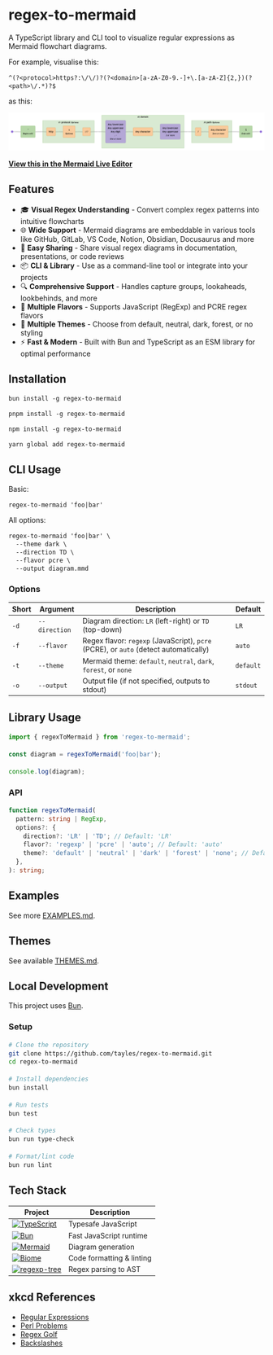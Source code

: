 # regex-to-mermaid

A TypeScript library and CLI tool to visualize regular expressions as Mermaid flowchart diagrams.

For example, visualise this:

```regex
^(?<protocol>https?:\/\/)?(?<domain>[a-zA-Z0-9.-]+\.[a-zA-Z]{2,})(?<path>\/.*)?$
```

as this:

![regex-to-mermaid](docs/regex-to-mermaid.png)

**[View this in the Mermaid Live Editor](https://mermaid.live/edit#pako:eNqVVttu2zgQ_RWCaYFmK8mWZOvCGk4d27svvQDtW6o0YCXaFlYmBYpGmxr-9yUpxhblJJsKfhBnOOccjmdG3MOcFQQi-Po1-ELW5BcC399cTWrOBMtZNd0IUTdXKMsG8nd5JV0F2-KSTr9h9_fMvRm6qefevs0yzxhu94FzuFQQWGymMsj76_LqVUYzuua43oAPXzIKgGT7JHkb9d4IzMX7PWg2uCYIrNy85Dk4vFO-VUmf8OCmIVyUjN75bzL4ffKDTyfldNJscVVNr8m6pA34WYrNZNCaJoNymsFLhNAxUuNUpSAcVxpFHbbdY6zWjkDuaGyez7XCwdU5yWMAoQRAg8H5hnyD-V1eSWFaxozeg4r9JDzHDVGEyrCra9tQlOtSqIUH3J4qSgDjYMs4ORemuFzNZWkbGV7lxrm0PasyeJHKk6Lgj_WMJcPg6VRGfbk23w3h7GnKLuCpjNSZXtkwS1q8pIhMQX_d_dAl3ha1WQCKt6S4y3Etdpzc-eBbBg36hf8ACx7aDRiXlHAqLSnH7MvgrcLuFK29DOxlqJaEFq3CJxQFXUXBUVHb5UfCboXaJKOzDcFLaMMubXhKhBwaf5qEsb2MLHr5vyyLdWfQANd1u8OjP0y0_5hfe0RYvsAeDpYvtPte-7opPOt6K3pkd2Y_OjjrRit6bPeR5YvsJurlIuh3hPbLEdypcXFftck0E1xbSrrWkpSaBVmdIGRwVaGL62gRzxKnEZz9S9BFGs5H8cKR9c44uhjq550FYBSa8L_T-XU6P4Yvo9QPk-fCTzPlQcBoFi-iI0KyjOfz8AzBHOsfznb1o-fSJeyaEjbQi3Q5W4T_dzYDPavr6t4QzBVqm8tWam9SOL0-dfoNZKnRHEo8oTJzghR6bgGuPumuYO6WcNnQxXvfG3pD6MA1LwuIBN8RBxqfvATslZoMig3ZEvmtkq8FWeFdJTKY0YMMqzG9YWz7ECkPst5AtMJVI1e7upDMixLLht8erVz2IuFztqMCIt9PNAhEe_gLoij0kmGSxtEwTIIwiH0H3kMUxIGXhmkaJdFwPBqHwcGBvzXr0EviUSqfJE6TkZ-EsQNJUQrGP7a3GH2ZOfwH-p7mkQ)**

## Features

- 🎓 **Visual Regex Understanding** - Convert complex regex patterns into intuitive flowcharts
- 🌐 **Wide Support** - Mermaid diagrams are embeddable in various tools like GitHub, GitLab, VS Code, Notion, Obsidian, Docusaurus and more
- 🔗 **Easy Sharing** - Share visual regex diagrams in documentation, presentations, or code reviews
- 📦 **CLI & Library** - Use as a command-line tool or integrate into your projects
- 🔍 **Comprehensive Support** - Handles capture groups, lookaheads, lookbehinds, and more
- 🥗 **Multiple Flavors** - Supports JavaScript (RegExp) and PCRE regex flavors
- 🎨 **Multiple Themes** - Choose from default, neutral, dark, forest, or no styling
- ⚡ **Fast & Modern** - Built with Bun and TypeScript as an ESM library for optimal performance

## Installation

```shell
bun install -g regex-to-mermaid
```

```shell
pnpm install -g regex-to-mermaid
```

```shell
npm install -g regex-to-mermaid
```

```shell
yarn global add regex-to-mermaid
```

## CLI Usage

Basic:

```shell
regex-to-mermaid 'foo|bar'
```

All options:

```shell
regex-to-mermaid 'foo|bar' \
  --theme dark \
  --direction TD \
  --flavor pcre \
  --output diagram.mmd
```

### Options

| Short | Argument      | Description                                                                          | Default   |
| ----- | ------------- | ------------------------------------------------------------------------------------ | --------- |
| `-d`  | `--direction` | Diagram direction: `LR` (left-right) or `TD` (top-down)                              | `LR`      |
| `-f`  | `--flavor`    | Regex flavor: `regexp` (JavaScript), `pcre` (PCRE), or `auto` (detect automatically) | `auto`    |
| `-t`  | `--theme`     | Mermaid theme: `default`, `neutral`, `dark`, `forest`, or `none`                     | `default` |
| `-o`  | `--output`    | Output file (if not specified, outputs to stdout)                                    | `stdout`  |

## Library Usage

```typescript
import { regexToMermaid } from 'regex-to-mermaid';

const diagram = regexToMermaid('foo|bar');

console.log(diagram);
```

### API

```typescript
function regexToMermaid(
  pattern: string | RegExp,
  options?: {
    direction?: 'LR' | 'TD'; // Default: 'LR'
    flavor?: 'regexp' | 'pcre' | 'auto'; // Default: 'auto'
    theme?: 'default' | 'neutral' | 'dark' | 'forest' | 'none'; // Default: 'default'
  },
): string;
```

## Examples

See more [EXAMPLES.md](./EXAMPLES.md).

## Themes

See available [THEMES.md](./THEMES.md).

## Local Development

This project uses [Bun](https://bun.sh).

### Setup

```bash
# Clone the repository
git clone https://github.com/tayles/regex-to-mermaid.git
cd regex-to-mermaid

# Install dependencies
bun install

# Run tests
bun test

# Check types
bun run type-check

# Format/lint code
bun run lint
```

## Tech Stack

| Project                                                                                                                                                                   | Description               |
| ------------------------------------------------------------------------------------------------------------------------------------------------------------------------- | ------------------------- |
| [![TypeScript](https://img.shields.io/badge/typescript-%23007ACC.svg?style=for-the-badge&logo=typescript&logoColor=white)](https://www.typescriptlang.org)                | Typesafe JavaScript       |
| [![Bun](https://img.shields.io/badge/bun-%23000000.svg?style=for-the-badge&logo=bun&logoColor=white)](https://bun.sh)                                                     | Fast JavaScript runtime   |
| [![Mermaid](https://img.shields.io/badge/mermaid-%23FF3670.svg?style=for-the-badge&logo=mermaid&logoColor=white)](https://mermaid.js.org)                                 | Diagram generation        |
| [![Biome](https://img.shields.io/badge/biome-%2360A5FA.svg?style=for-the-badge&logo=biome&logoColor=white)](https://biomejs.dev)                                          | Code formatting & linting |
| [![regexp-tree](https://img.shields.io/badge/regexp--tree-%23000000.svg?style=for-the-badge&logo=regexp-tree&logoColor=white)](https://www.npmjs.com/package/regexp-tree) | Regex parsing to AST      |

## xkcd References

- [Regular Expressions](https://xkcd.com/208/)
- [Perl Problems](https://xkcd.com/1171/)
- [Regex Golf](https://xkcd.com/1313/)
- [Backslashes](https://xkcd.com/1638/)
